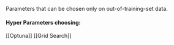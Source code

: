 Parameters that can be chosen only on out-of-training-set data.


#### Hyper Parameters choosing: 
[[Optuna]]
[[Grid Search]]